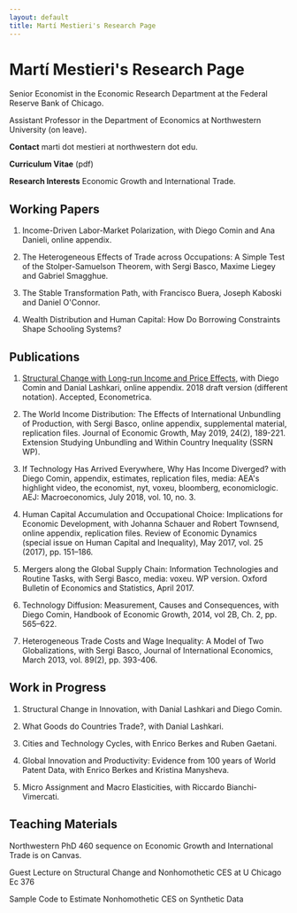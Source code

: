 ```yaml
---
layout: default
title: Martí Mestieri's Research Page
---
```


# Martí Mestieri's Research Page

Senior Economist in the Economic Research Department at the Federal Reserve Bank of Chicago.

Assistant Professor in the Department of Economics at Northwestern University (on leave).


**Contact** marti dot mestieri at northwestern dot edu.

**Curriculum Vitae** (pdf)

**Research Interests** Economic Growth and International Trade. 
                                                                                 

## Working Papers

1. Income-Driven Labor-Market Polarization, with Diego Comin and Ana Danieli, online appendix.

2. The Heterogeneous Effects of Trade across Occupations: A Simple Test of the Stolper-Samuelson Theorem, with Sergi Basco, Maxime Liegey and Gabriel Smagghue.

3. The Stable Transformation Path, with Francisco Buera, Joseph Kaboski and Daniel O'Connor.

4. Wealth Distribution and Human Capital: How Do Borrowing Constraints Shape Schooling Systems?


## Publications

1. [Structural Change with Long-run Income and Price Effects](https://www.dropbox.com/s/prta8e8rul85w6i/CLM_final.pdf?dl=0), with Diego Comin and Danial Lashkari, online appendix. 2018 draft version (different notation). Accepted, Econometrica.


2. The World Income Distribution: The Effects of International Unbundling of Production, with Sergi Basco, online appendix, supplemental material, replication files.  Journal of Economic Growth, May 2019, 24(2), 189-221.
       Extension Studying Unbundling and Within Country Inequality (SSRN WP).

3. If Technology Has Arrived Everywhere, Why Has Income Diverged? with Diego Comin, appendix, estimates, replication files, media:  AEA's highlight video,  the economist, nyt, voxeu, bloomberg, economiclogic. AEJ: Macroeconomics, July 2018, vol. 10, no. 3.

4. Human Capital Accumulation and Occupational Choice: Implications for Economic Development, with Johanna Schauer and Robert Townsend, online appendix, replication files. Review of Economic Dynamics (special issue on Human Capital and Inequality), May 2017, vol. 25 (2017), pp. 151–186.

5. Mergers along the Global Supply Chain: Information Technologies and Routine Tasks, with Sergi Basco, media: voxeu. WP version. Oxford Bulletin of Economics and Statistics, April 2017. 

6. Technology Diffusion: Measurement, Causes and Consequences, with Diego Comin, Handbook of Economic Growth, 2014, vol 2B, Ch. 2,  pp. 565–622.

7. Heterogeneous Trade Costs and Wage Inequality: A Model of Two Globalizations, with Sergi Basco, Journal of International Economics, March 2013, vol. 89(2), pp. 393-406.


## Work in Progress 

1. Structural Change in Innovation, with Danial Lashkari and Diego Comin.

2. What Goods do Countries Trade?, with Danial Lashkari.

3. Cities and Technology Cycles, with Enrico Berkes and Ruben Gaetani.

4. Global Innovation and Productivity: Evidence from 100 years of World Patent Data, with Enrico Berkes and Kristina Manysheva.

5. Micro Assignment and Macro Elasticities, with Riccardo Bianchi-Vimercati.


## Teaching Materials

Northwestern PhD 460 sequence on Economic Growth and International Trade is on Canvas.

Guest Lecture on Structural Change and Nonhomothetic CES at U Chicago Ec 376

Sample Code to Estimate Nonhomothetic CES on Synthetic Data

